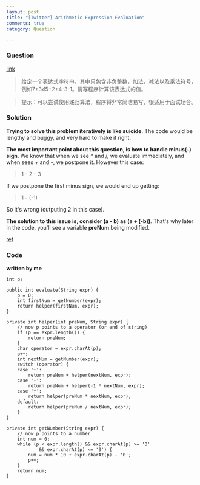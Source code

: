 ```yaml
---
layout: post
title: "[Twitter] Arithmetic Expression Evaluation"
comments: true
category: Question

---
```


### Question 

[link](http://www.itint5.com/oj/#26)

> 给定一个表达式字符串，其中只包含非负整数，加法，减法以及乘法符号，例如7+3*4*5+2+4-3-1。请写程序计算该表达式的值。

> 提示：可以尝试使用递归算法，程序将非常简洁易写，很适用于面试场合。

### Solution

__Trying to solve this problem iteratively is like suicide__. The code would be lengthy and buggy, and very hard to make it right. 

__The most important point about this question, is how to handle minus(-) sign__. We know that when we see * and /, we evaluate immediately, and when sees + and -, we postpone it. However this case: 

> 1 - 2 - 3

If we postpone the first minus sign, we would end up getting: 

> 1 - (-1)

So it's wrong (outputing 2 in this case). 

__The solution to this issue is, consider (a - b) as (a + (-b))__. That's why later in the code, you'll see a variable __preNum__ being modified. 

[ref](http://www.itint5.com/discuss/50/case%E9%87%8C%E9%9D%A2%E6%9C%89%E4%B8%80%E4%B8%AA%E5%B8%A6%E8%B4%9F%E6%95%B4%E6%95%B0%E7%9A%84%EF%BC%8C%E5%B9%B6%E6%B1%82%E9%80%92%E5%BD%92%E5%AE%9E%E7%8E%B0)

### Code

__written by me__

	int p;

	public int evaluate(String expr) {
		p = 0;
		int firstNum = getNumber(expr);
		return helper(firstNum, expr);
	}

	private int helper(int preNum, String expr) {
		// now p points to a operator (or end of string)
		if (p == expr.length()) {
			return preNum;
		}
		char operator = expr.charAt(p);
		p++;
		int nextNum = getNumber(expr);
		switch (operator) {
		case '+':
			return preNum + helper(nextNum, expr);
		case '-':
			return preNum + helper(-1 * nextNum, expr);
		case '*':
			return helper(preNum * nextNum, expr);
		default:
			return helper(preNum / nextNum, expr);
		}
	}

	private int getNumber(String expr) {
		// now p points to a number
		int num = 0;
		while (p < expr.length() && expr.charAt(p) >= '0'
				&& expr.charAt(p) <= '9') {
			num = num * 10 + expr.charAt(p) - '0';
			p++;
		}
		return num;
	}
